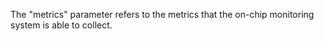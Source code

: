 The "metrics" parameter refers to the metrics that the on-chip monitoring system is able to collect.

